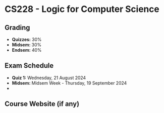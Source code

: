 # CS228 - Logic for Computer Science

## Grading

- **Quizzes:** 30%
- **Midsem:** 30%
- **Endsem:** 40%

## Exam Schedule

- **Quiz 1:** Wednesday, 21 August 2024
- **Midsem:** Midsem Week - Thursday, 19 September 2024
- 

## Course Website (if any)
